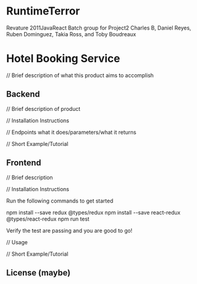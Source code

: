 # RuntimeTerror
Revature 2011JavaReact Batch group for Project2
Charles B, Daniel Reyes, Ruben Dominguez, Takia Ross, and Toby Boudreaux

# Hotel Booking Service
// Brief description of what this product aims to accomplish

## Backend
// Brief description of product

// Installation Instructions 

// Endpoints what it does/parameters/what it returns

// Short Example/Tutorial

## Frontend
// Brief description

// Installation Instructions

Run the following commands to get started

npm install --save redux @types/redux
npm install --save react-redux @types/react-redux
npm run test

Verify the test are passing and you are good to go!

// Usage

// Short Example/Tutorial

## License (maybe)
